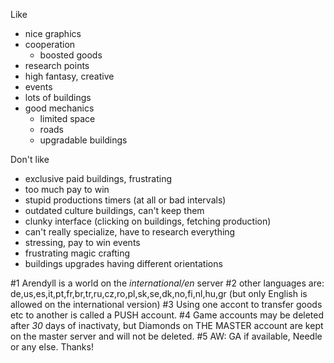 

Like
* nice graphics
* cooperation
  * boosted goods
* research points
* high fantasy, creative
* events
* lots of buildings
* good mechanics
  * limited space
  * roads
  * upgradable buildings



Don't like
* exclusive paid buildings, frustrating
* too much pay to win
* stupid productions timers (at all or bad intervals)
* outdated culture buildings, can't keep them
* clunky interface (clicking on buildings, fetching production)
* can't really specialize, have to research everything
* stressing, pay to win events
* frustrating magic crafting
* buildings upgrades having different orientations



#1 Arendyll is a world on the *international/en* server
#2 other languages are: de,us,es,it,pt,fr,br,tr,ru,cz,ro,pl,sk,se,dk,no,fi,nl,hu,gr (but only English is allowed on the international version)
#3 Using one accont to transfer goods etc to another is called a PUSH account.
#4 Game accounts may be deleted after *30* days of inactivaty, but Diamonds on THE MASTER account are kept on the master server and will not be deleted.
#5 AW: GA if available, Needle or any else. Thanks!

